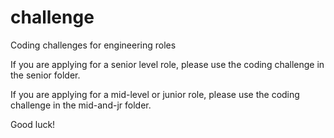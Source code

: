 # challenge
Coding challenges for engineering roles

If you are applying for a senior level role, please use the coding challenge in the senior folder.

If you are applying for a mid-level or junior role, please use the coding challenge in the mid-and-jr folder.

Good luck!
